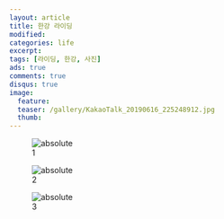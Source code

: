 ```yaml
---
layout: article
title: 한강 라이딩
modified:
categories: life
excerpt:
tags: [라이딩, 한강, 사진]
ads: true
comments: true
disqus: true
image:
  feature:
  teaser: /gallery/KakaoTalk_20190616_225248912.jpg
  thumb:
---
```


<figure>
	<img src='{{ "/images/gallery/KakaoTalk_20190616_225248912.jpg" | relative_url }}' alt='absolute'>
	<figcaption>1
</figure>

<figure>
	<img src='{{ "/images/gallery/KakaoTalk_20190616_225304231.jpg" | relative_url }}' alt='absolute'>
	<figcaption>2
</figure>

<figure>
	<img src='{{ "/images/gallery/KakaoTalk_20190616_225313944.jpg" | relative_url }}' alt='absolute'>
	<figcaption>3
</figure>
